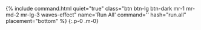 {% include command.html quiet="true" class="btn btn-lg btn-dark mr-1 mr-md-2 mr-lg-3 waves-effect" name='Run All' command='' hash="run.all" placement="bottom" %}
{:.p-0 .m-0}